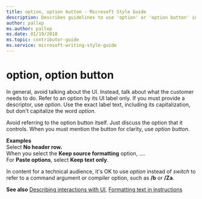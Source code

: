 ```yaml
---
title: option, option button - Microsoft Style Guide
description: Describes guidelines to use 'option' or 'option button' in Microsoft documents and provides a link to describing interactions with UI terms. 
author: pallep
ms.author: pallep
ms.date: 01/19/2018
ms.topic: contributor-guide
ms.service: microsoft-writing-style-guide
---
```


# option, option button

In general, avoid talking about the UI. Instead, talk about what the customer needs to do. Refer to an option by its UI label only. If you must provide a descriptor, use *option*. Use the exact label text, including its capitalization, but don't capitalize the word *option.*

Avoid referring to the option button itself. Just discuss the option that it
controls. When you must mention the button for clarity, use *option button*.

**Examples**  
Select **No header row.**  
When you select the **Keep source formatting** option, ....  
For **Paste options**, select **Keep text only**.  

In content for a technical audience, it's OK to use *option* instead of *switch* to refer to a command argument or compiler option, such as **/b** or **/Za**.   

**See also** [Describing interactions with UI](~/procedures-instructions/describing-interactions-with-ui.md), [Formatting text in instructions](~/procedures-instructions/formatting-text-in-instructions.md)  
